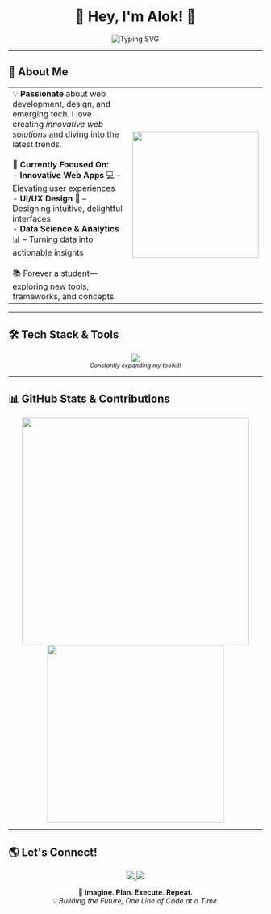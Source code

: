<!-- Welcome to my GitHub Profile! -->
<h1 align="center">🤖 Hey, I'm Alok! 🚀</h1>

<p align="center">
  <img src="https://readme-typing-svg.demolab.com?font=Fira+Code&size=24&pause=1000&color=36BCF7&center=true&vCenter=true&width=600&lines=UI/UX+Designer;Data+Science+Enthusiast;Tech+Explorer;Turning+Ideas+into+Reality;Building+Innovative+Solutions" alt="Typing SVG" />
</p>

---

## 🚀 About Me
<div align="center">
  <table>
    <tr>
      <td>
        💡 <b>Passionate</b> about web development, design, and emerging tech. I love creating <i>innovative web solutions</i> and diving into the latest trends.<br><br>
        🎯 <b>Currently Focused On:</b><br>
        - <b>Innovative Web Apps</b> 💻 – Elevating user experiences<br>
        - <b>UI/UX Design</b> 🌟 – Designing intuitive, delightful interfaces<br>
        - <b>Data Science & Analytics</b> 📊 – Turning data into actionable insights<br><br>
        📚 Forever a student—exploring new tools, frameworks, and concepts.
      </td>
      <td>
        <img src="https://media.giphy.com/media/qgQUggAC3Pfv687qPC/giphy.gif" width="250px" />
      </td>
    </tr>
  </table>
</div>

---

## 🛠️ Tech Stack & Tools
<p align="center">
  <img src="https://skillicons.dev/icons?i=html,css,js,react,nodejs,mongodb,java,python,git,figma,c,cpp,r,mysql" /><br>
  <small><i>Constantly expanding my toolkit!</i></small>
</p>

---

## 📊 GitHub Stats & Contributions
<p align="center">
  <img src="https://github-readme-stats.vercel.app/api?username=alokbhorunde9814&show_icons=true&theme=tokyonight&hide_border=true&title_color=36BCF7&icon_color=36BCF7" width="450px"/>

  <img src="https://github-readme-stats.vercel.app/api/top-langs/?username=alokbhorunde9814&layout=compact&theme=tokyonight&hide_border=true&title_color=36BCF7" width="350px"/>
</p>

---

## 🌎 Let's Connect!
<p align="center">
  <a href="https://www.linkedin.com/in/alok" target="_blank">
    <img src="https://skillicons.dev/icons?i=linkedin" />
  </a>
  <a href="https://github.com/alok" target="_blank">
    <img src="https://skillicons.dev/icons?i=github" />
  </a>
</p>





<p align="center">
  <b>🚀 Imagine. Plan. Execute. Repeat.</b><br>
  <i>💡 Building the Future, One Line of Code at a Time.</i>
</p>
